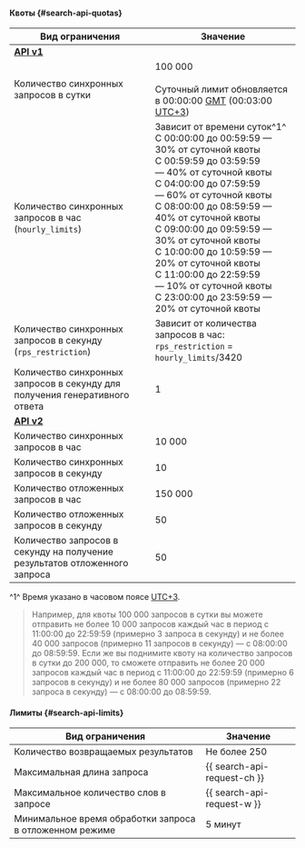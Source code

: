 #### Квоты {#search-api-quotas}

| Вид ограничения | Значение |
| ----- | ----- |
| **[API v1](../search-api/concepts/index.md#api-v1)** | | 
| Количество синхронных запросов в сутки | 100 000</br></br>Суточный лимит обновляется в 00:00:00 [GMT](https://ru.wikipedia.org/wiki/Среднее_время_по_Гринвичу) (00:03:00 [UTC+3](https://ru.wikipedia.org/wiki/UTC%2B3:00)) |
| Количество синхронных запросов в час (`hourly_limits`) | Зависит от времени суток^1^</br>С 00:00:00 до 00:59:59 — 30% от суточной квоты</br>С 00:59:59 до 03:59:59 — 40% от суточной квоты</br>С 04:00:00 до 07:59:59 — 60% от суточной квоты</br>С 08:00:00 до 08:59:59 — 40% от суточной квоты</br> С 09:00:00 до 09:59:59 — 30% от суточной квоты</br> С 10:00:00 до 10:59:59 — 20% от суточной квоты</br> С 11:00:00 до 22:59:59 — 10% от суточной квоты</br> С 23:00:00 до 23:59:59 — 20% от суточной квоты  |
| Количество синхронных запросов в секунду (`rps_restriction`) | Зависит от количества запросов в час:  `rps_restriction` = `hourly_limits`/3420  |
| Количество синхронных запросов в секунду для получения генеративного ответа | 1 |
| **[API v2](../search-api/concepts/index.md#api-v2)** | |
| Количество синхронных запросов в час | 10 000 |
| Количество синхронных запросов в секунду | 10 |
| Количество отложенных запросов в час | 150 000 |
| Количество отложенных запросов в секунду | 50 |
| Количество запросов в секунду на получение результатов отложенного запроса | 50 |

^1^ Время указано в часовом поясе [UTC+3](https://ru.wikipedia.org/wiki/UTC%2B3:00).

> Например, для квоты 100 000 запросов в сутки вы можете отправить не более 10 000 запросов каждый час в период с 11:00:00 до 22:59:59 (примерно 3 запроса в секунду) и не более 40 000 запросов (примерно 11 запросов в секунду) — с 08:00:00 до 08:59:59. 
> Если же вы поднимите квоту на количество запросов в сутки до 200 000, то сможете отправить не более 20 000 запросов каждый час в период с 11:00:00 до 22:59:59 (примерно 6 запросов в секунду) и не более 80 000 запросов (примерно 22 запроса в секунду) — с 08:00:00 до 08:59:59. 


#### Лимиты {#search-api-limits}

| Вид ограничения | Значение |
| ----- | ----- |
| Количество возвращаемых результатов | Не более 250 |
| Максимальная длина запроса | {{ search-api-request-ch }} |
| Максимальное количество слов в запросе | {{ search-api-request-w }} |
| Минимальное время обработки запроса в отложенном режиме | 5 минут |